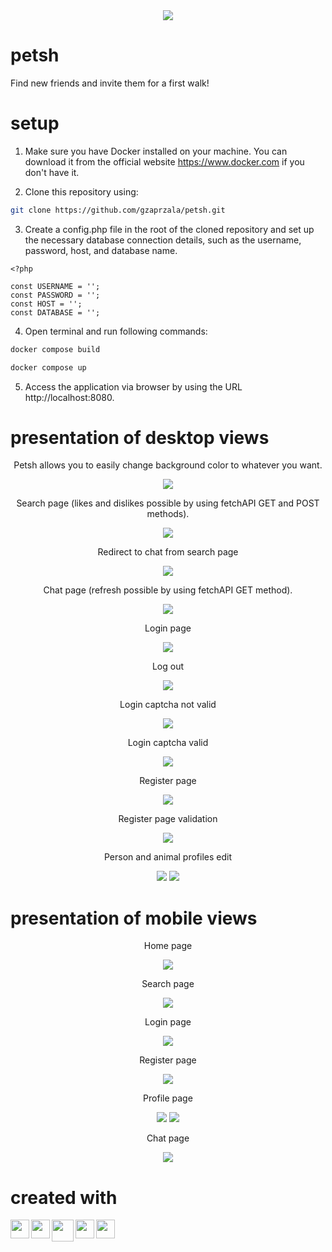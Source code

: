 <div align="center">
  <img src="https://github.com/gzaprzala/petsh/blob/main/public/img/logo.png" />
</div>

# petsh

Find new friends and invite them for a first walk!

# setup

1. Make sure you have Docker installed on your machine. You can download it from the official website https://www.docker.com if you don't have it.

2. Clone this repository using:

```bash
git clone https://github.com/gzaprzala/petsh.git
```

3. Create a config.php file in the root of the cloned repository and set up the necessary database connection details, such as the username, password, host, and database name.

```code
<?php

const USERNAME = '';
const PASSWORD = '';
const HOST = '';
const DATABASE = '';
```

4. Open terminal and run following commands:

```bash
docker compose build
```

```bash
docker compose up
```

5. Access the application via browser by using the URL http://localhost:8080.

# presentation of desktop views

<div align="center">
  <p>Petsh allows you to easily change background color to whatever you want.</p>
  <img src="https://github.com/gzaprzala/petsh/blob/main/public/img/HomeColor.gif" />
</div>

<div align="center">
  <p>Search page (likes and dislikes possible by using fetchAPI GET and POST methods).</p>
  <img src="https://github.com/gzaprzala/petsh/blob/main/public/img/SearchPage.png" />
</div>

<div align="center">
  <p>Redirect to chat from search page</p>
  <img src="https://github.com/gzaprzala/petsh/blob/main/public/img/RedirectToChat.gif" />
</div>

<div align="center">
  <p>Chat page (refresh possible by using fetchAPI GET method).</p>
  <img src="https://github.com/gzaprzala/petsh/blob/main/public/img/ChatExample.gif" />
</div>

<div align="center">
  <p>Login page</p>
  <img src="https://github.com/gzaprzala/petsh/blob/main/public/img/LoginPage.png" />
</div>

<div align="center">
  <p>Log out</p>
  <img src="https://github.com/gzaprzala/petsh/blob/main/public/img/LogOut.gif" />
</div>

<div align="center">
  <p>Login captcha not valid</p>
  <img src="https://github.com/gzaprzala/petsh/blob/main/public/img/CaptchaBefore.png" />
</div>

<div align="center">
  <p>Login captcha valid</p>
  <img src="https://github.com/gzaprzala/petsh/blob/main/public/img/CaptchaAfter.png" />
</div>

<div align="center">
  <p>Register page</p>
  <img src="https://github.com/gzaprzala/petsh/blob/main/public/img/RegisterPage.png" />
</div>

<div align="center">
  <p>Register page validation</p>
  <img src="https://github.com/gzaprzala/petsh/blob/main/public/img/RegisterValidation.png" />
</div>

<div align="center">
  <p>Person and animal profiles edit</p>
  <img src="https://github.com/gzaprzala/petsh/blob/main/public/img/ProfilePage.png" />
  <img src="https://github.com/gzaprzala/petsh/blob/main/public/img/ProfileAnimalPage.png" />
</div>

# presentation of mobile views

<div align="center">
  <p>Home page</p>
  <img src="https://github.com/gzaprzala/petsh/blob/main/public/img/HomeMobile.png" />
</div>

<div align="center">
  <p>Search page</p>
  <img src="https://github.com/gzaprzala/petsh/blob/main/public/img/SearchMobile.png" />
</div>

<div align="center">
  <p>Login page</p>
  <img src="https://github.com/gzaprzala/petsh/blob/main/public/img/LoginMobile.png" />
</div>

<div align="center">
  <p>Register page</p>
  <img src="https://github.com/gzaprzala/petsh/blob/main/public/img/RegisterMobile.png" />
</div>

<div align="center">
  <p>Profile page</p>
  <img src="https://github.com/gzaprzala/petsh/blob/main/public/img/ProfileMobile.png" />
  <img src="https://github.com/gzaprzala/petsh/blob/main/public/img/ProfileAnimalMobile.png" />
</div>

<div align="center">
  <p>Chat page</p>
  <img src="https://github.com/gzaprzala/petsh/blob/main/public/img/ChatMobile.png" />
</div>

# created with

<img align="left" width="30px" padding-right="5px" src="https://pics.freeicons.io/uploads/icons/png/8804286661557996995-512.png" />
<img align="left" width="30px" padding-right="5px" src="https://pics.freeicons.io/uploads/icons/png/632690741557997006-512.png" />
<img align="left" width="35px" padding-right="5px" src="https://pics.freeicons.io/uploads/icons/png/2765419221551942634-512.png" />
<img align="left" width="30px" padding-right="5px" src="https://pics.freeicons.io/uploads/icons/png/21088442871540553614-512.png" />
<img align="left" width="30px" padding-right="5px" src="https://cdn-icons-png.flaticon.com/512/5969/5969059.png" />
